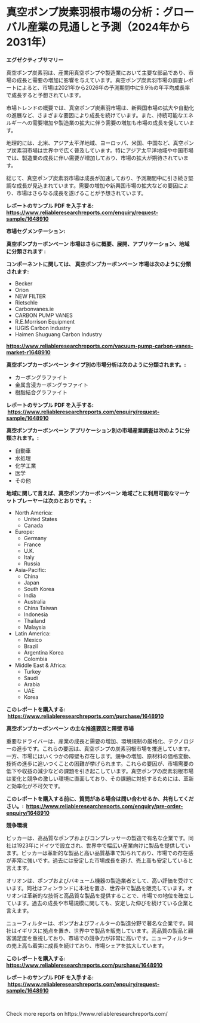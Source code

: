 <p><h1>真空ポンプ炭素羽根市場の分析：グローバル産業の見通しと予測（2024年から2031年）</h1></p><p><strong>エグゼクティブサマリー</strong></p>
<p><p>真空ポンプ炭素羽は、産業用真空ポンプや製造業において主要な部品であり、市場の成長と需要の増加に影響を与えています。真空ポンプ炭素羽市場の調査レポートによると、市場は2021年から2026年の予測期間中に9.9％の年平均成長率で成長すると予想されています。</p><p>市場トレンドの概要では、真空ポンプ炭素羽市場は、新興国市場の拡大や自動化の進展など、さまざまな要因により成長を続けています。また、持続可能なエネルギーへの需要増加や製造業の拡大に伴う需要の増加も市場の成長を促しています。</p><p>地理的には、北米、アジア太平洋地域、ヨーロッパ、米国、中国など、真空ポンプ炭素羽市場は世界中で広く普及しています。特にアジア太平洋地域や中国市場では、製造業の成長に伴い需要が増加しており、市場の拡大が期待されています。</p><p>総じて、真空ポンプ炭素羽市場は成長が加速しており、予測期間中に引き続き堅調な成長が見込まれています。需要の増加や新興国市場の拡大などの要因により、市場はさらなる成長を遂げることが予想されています。</p></p>
<p><strong>レポートのサンプル PDF を入手する: <a href="https://www.reliableresearchreports.com/enquiry/request-sample/1648910">https://www.reliableresearchreports.com/enquiry/request-sample/1648910</a></strong></p>
<p><strong>市場セグメンテーション:</strong></p>
<p><strong> 真空ポンプカーボンベーン 市場はさらに概要、展開、アプリケーション、地域に分類されます :</strong></p>
<p><strong>コンポーネントに関しては、 真空ポンプカーボンベーン 市場は次のように分類されます: &nbsp;</strong></p>
<p><ul><li>Becker</li><li>Orion</li><li>NEW FILTER</li><li>Rietschle</li><li>Carbonvanes.ie</li><li>CARBON PUMP VANES</li><li>R.E.Morrison Equipment</li><li>IUGIS Carbon Industry</li><li>Haimen Shuguang Carbon Industry</li></ul></p>
<p><strong><a href="https://www.reliableresearchreports.com/vacuum-pump-carbon-vanes-market-r1648910">https://www.reliableresearchreports.com/vacuum-pump-carbon-vanes-market-r1648910</a></strong></p>
<p><strong> 真空ポンプカーボンベーン タイプ別の市場分析は次のように分類されます。:</strong></p>
<p><ul><li>カーボングラファイト</li><li>金属含浸カーボングラファイト</li><li>樹脂結合グラファイト</li></ul></p>
<p><strong>レポートのサンプル PDF を入手する: &nbsp;<a href="https://www.reliableresearchreports.com/enquiry/request-sample/1648910">https://www.reliableresearchreports.com/enquiry/request-sample/1648910</a></strong></p>
<p><strong> 真空ポンプカーボンベーン アプリケーション別の市場産業調査は次のように分類されます。:</strong></p>
<p><ul><li>自動車</li><li>水処理</li><li>化学工業</li><li>医学</li><li>その他</li></ul></p>
<p><strong>地域に関して言えば、真空ポンプカーボンベーン 地域ごとに利用可能なマーケットプレーヤーは次のとおりです。:</strong></p>
<p><ul>
    <li>
        North America:
        <ul>
            <li>United States</li>
            <li>Canada</li>
        </ul>
    </li>
    <li>
        Europe:
        <ul>
            <li>Germany</li>
            <li>France</li>
            <li>U.K.</li>
            <li>Italy</li>
            <li>Russia</li>
        </ul>
    </li>
    <li>
        Asia-Pacific:
        <ul>
            <li>China</li>
            <li>Japan</li>
            <li>South Korea</li>
            <li>India</li>
            <li>Australia</li>
            <li>China Taiwan</li>
            <li>Indonesia</li>
            <li>Thailand</li>
            <li>Malaysia</li>
        </ul>
    </li>
    <li>
        Latin America:
        <ul>
            <li>Mexico</li>
            <li>Brazil</li>
            <li>Argentina Korea</li>
            <li>Colombia</li>
        </ul>
    </li>
    <li>
        Middle East & Africa:
        <ul>
            <li>Turkey</li>
            <li>Saudi</li>
            <li>Arabia</li>
            <li>UAE</li>
            <li>Korea</li>
        </ul>
    </li>
    </ul></p>
<p><strong>このレポートを購入する: &nbsp;<a href="https://www.reliableresearchreports.com/purchase/1648910">https://www.reliableresearchreports.com/purchase/1648910</a></strong></p>
<p><strong>真空ポンプカーボンベーン の主な推進要因と障壁 市場</strong></p>
<p><p>重要なドライバーは、産業の成長と需要の増加、環境規制の厳格化、テクノロジーの進歩です。これらの要因は、真空ポンプの炭素羽根市場を推進しています。一方、市場にはいくつかの障壁も存在します。競争の増加、原材料の価格変動、技術の進歩に追いつくことの困難が挙げられます。これらの要因が、市場需要の低下や収益の減少などの課題を引き起こしています。真空ポンプの炭素羽根市場は変化と競争の激しい環境に直面しており、その課題に対処するためには、革新と効率化が不可欠です。</p></p>
<p><strong>このレポートを購入する前に、質問がある場合は問い合わせるか、共有してください。:&nbsp; <a href="https://www.reliableresearchreports.com/enquiry/pre-order-enquiry/1648910">https://www.reliableresearchreports.com/enquiry/pre-order-enquiry/1648910</a></strong></p>
<p><strong>競争環境</strong></p>
<p><p>ビッカーは、高品質なポンプおよびコンプレッサーの製造で有名な企業です。同社は1923年にドイツで設立され、世界中で幅広い産業向けに製品を提供しています。ビッカーは革新的な製品と高い品質基準で知られており、市場での存在感が非常に強いです。過去には安定した市場成長を遂げ、売上高も安定していると言えます。</p><p>オリオンは、ポンプおよびバキューム機器の製造業者として、高い評価を受けています。同社はフィンランドに本社を置き、世界中で製品を販売しています。オリオンは革新的な技術と高品質な製品を提供することで、市場での地位を確立しています。過去の成長や市場規模に関しても、安定した伸びを続けている企業と言えます。</p><p>ニューフィルターは、ポンプおよびフィルターの製造分野で著名な企業です。同社はイギリスに拠点を置き、世界中で製品を販売しています。高品質の製品と顧客満足度を重視しており、市場での競争力が非常に高いです。ニューフィルターの売上高も着実に成長を続けており、市場シェアを拡大しています。</p></p>
<p><strong>このレポートを購入する: &nbsp; <a href="https://www.reliableresearchreports.com/purchase/1648910">https://www.reliableresearchreports.com/purchase/1648910</a></strong></p>
<p><strong>レポートのサンプル PDF を入手する: &nbsp;<a href="https://www.reliableresearchreports.com/enquiry/request-sample/1648910">https://www.reliableresearchreports.com/enquiry/request-sample/1648910</a></strong><strong></strong></p>
<p>&nbsp;</p>
<p>Check more reports on https://www.reliableresearchreports.com/</p>